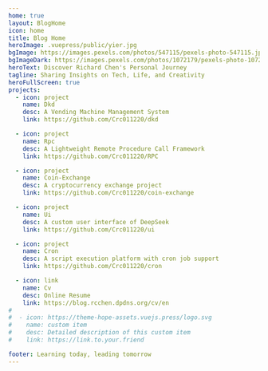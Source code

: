 ```yaml
---
home: true
layout: BlogHome
icon: home
title: Blog Home
heroImage: .vuepress/public/yier.jpg
bgImage: https://images.pexels.com/photos/547115/pexels-photo-547115.jpeg?auto=compress&cs=tinysrgb&w=1260&h=750&dpr=1
bgImageDark: https://images.pexels.com/photos/1072179/pexels-photo-1072179.jpeg?auto=compress&cs=tinysrgb&w=1260&h=750&dpr=1
heroText: Discover Richard Chen's Personal Journey
tagline: Sharing Insights on Tech, Life, and Creativity
heroFullScreen: true
projects:
  - icon: project
    name: Dkd
    desc: A Vending Machine Management System
    link: https://github.com/Crc011220/dkd

  - icon: project
    name: Rpc
    desc: A Lightweight Remote Procedure Call Framework
    link: https://github.com/Crc011220/RPC

  - icon: project
    name: Coin-Exchange
    desc: A cryptocurrency exchange project
    link: https://github.com/Crc011220/coin-exchange

  - icon: project
    name: Ui
    desc: A custom user interface of DeepSeek
    link: https://github.com/Crc011220/ui

  - icon: project
    name: Cron
    desc: A script execution platform with cron job support
    link: https://github.com/Crc011220/cron

  - icon: link
    name: Cv
    desc: Online Resume
    link: https://blog.rcchen.dpdns.org/cv/en
#
#  - icon: https://theme-hope-assets.vuejs.press/logo.svg
#    name: custom item
#    desc: Detailed description of this custom item
#    link: https://link.to.your.friend

footer: Learning today, leading tomorrow
---
```


<!-- This is a blog home page demo.

To use this layout, you should set both `layout: BlogHome` and `home: true` in the page front matter.

For related configuration docs, please see [blog homepage](https://theme-hope.vuejs.press/guide/blog/home.html). -->
